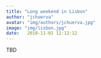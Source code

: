 ```yaml
---
title: "Long weekend in Lisbon"
author: "jchuerva"
avatar: "img/authors/jchuerva.jpg"
image: "img/lisbon.jpg"
date:   2018-11-01 12:12:12
---
```


TBD

<!-- <img src="" width="670" />

<img src="" width="670" />

<img src="" width="670" />

<img src="" width="670" />

<img src="" width="670" />

<img src="" width="670" />

<img src="" width="670" />

<img src="" width="670" />

<img src="" width="670" />

<img src="" width="670" />

<img src="" width="670" /> -->
